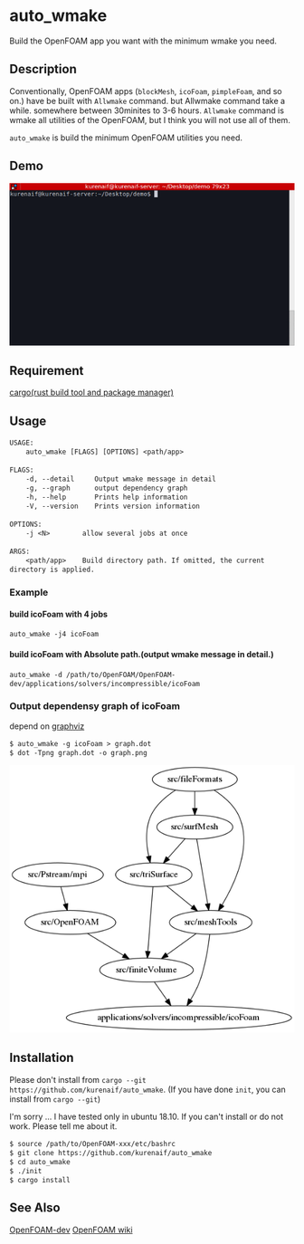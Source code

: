 # auto_wmake

Build the OpenFOAM app you want with the minimum wmake you need.


## Description

Conventionally, OpenFOAM apps (`blockMesh`, `icoFoam`, `pimpleFoam`, and so on.) have be built with `Allwmake` command.
but Allwmake command take a while. somewhere between 30minites to 3-6 hours.
`Allwmake` command is wmake all utilities of the OpenFOAM, 
but I think you will not use all of them.

`auto_wmake` is build the minimum OpenFOAM utilities you need.

## Demo

![](./tty.gif)

## Requirement

[cargo(rust build tool and package manager)](https://rust-lang-ja.github.io/the-rust-programming-language-ja/1.6/book/getting-started.html)

## Usage

```
USAGE:
    auto_wmake [FLAGS] [OPTIONS] <path/app>

FLAGS:
    -d, --detail     Output wmake message in detail
    -g, --graph      output dependency graph
    -h, --help       Prints help information
    -V, --version    Prints version information

OPTIONS:
    -j <N>        allow several jobs at once

ARGS:
    <path/app>    Build directory path. If omitted, the current directory is applied.
```

### Example

#### build icoFoam with 4 jobs

```
auto_wmake -j4 icoFoam
```

#### build icoFoam with Absolute path.(output wmake message in detail.)

```
auto_wmake -d /path/to/OpenFOAM/OpenFOAM-dev/applications/solvers/incompressible/icoFoam
```

### Output dependensy graph of icoFoam

depend on [graphviz](http://www.graphviz.org/)

```
$ auto_wmake -g icoFoam > graph.dot
$ dot -Tpng graph.dot -o graph.png
```

![](./graph.png)


## Installation

Please don't install from `cargo --git https://github.com/kurenaif/auto_wmake`.
(If you have done `init`, you can install from `cargo --git`)

I'm sorry ... I have tested only in ubuntu 18.10.
If you can't install or do not work.
Please tell me about it.

```
$ source /path/to/OpenFOAM-xxx/etc/bashrc
$ git clone https://github.com/kurenaif/auto_wmake
$ cd auto_wmake
$ ./init
$ cargo install
```

## See Also

[OpenFOAM-dev](https://github.com/OpenFOAM/OpenFOAM-dev)
[OpenFOAM wiki](http://openfoamwiki.net/index.php/Installation)